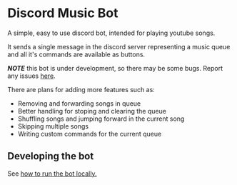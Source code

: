 # Discord Music Bot

A simple, easy to use discord bot, intended for playing youtube songs.

It sends a single message in the discord server representing a music queue
and all it's commands are available as buttons.

**_NOTE_** this bot is under development, so there may be some bugs.
Report any issues [here](https://github.com/lpoto/discord-music-bot/issues).

There are plans for adding more features such as:
   - Removing and forwarding songs in queue
   - Better handling for stoping and clearing the queue
   - Shuffling songs and jumping forward in the current song
   - Skipping multiple songs
   - Writing custom commands for the current queue

## Developing the bot

See [how to run the bot locally.](./doc/develop.md)
